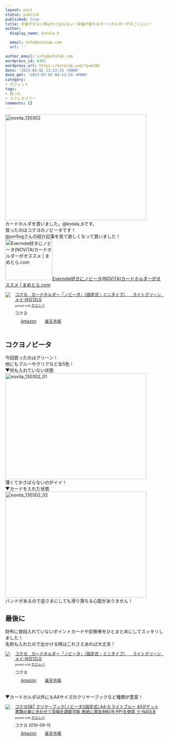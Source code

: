 ```yaml
---
layout: post
status: publish
published: true
title: 中身が少ない時はかさばらない！背幅が変わるカードホルダーがすごくいい！
author:
  display_name: kotala_b

  email: info@kotalab.com
  url: ''

author_email: info@kotalab.com
wordpress_id: 6381
wordpress_url: https://kotalab.com/?p=6381
date: '2013-03-02 13:13:24 +0900'
date_gmt: '2013-03-02 04:13:24 +0900'
category:
- ガジェット
tags:
- 買った
- ストレスフリー
comments: []
---
```

<p><img src="https://kotalab.com/wp-content/uploads/novita_130302-448x336.jpg" alt="novita_130302" width="448" height="336" class="alignnone size-large wp-image-6384" /><br />
カードホルダを買いました。@kotala_bです。<br />
買ったのはコクヨのノビータです！<br />
@jun1logさんの紹介記事を見て欲しくなって買いました！<br />
<a href="http://mame-tora.com/2013/02/1107" target="_blank"><img  class="alignleft" src="https://capture.heartrails.com/150x130?http://mame-tora.com/2013/02/1107" alt="Evernote好きにノビータ(NOViTA)カードホルダーがオススメ | まめとら.com" width="150" height="130" /></a><a href="http://mame-tora.com/2013/02/1107" target="_blank">Evernote好きにノビータ(NOViTA)カードホルダーがオススメ | まめとら.com</a><a href="https://b.hatena.ne.jp/entry/http://mame-tora.com/2013/02/1107" target="_blank"><img border="0" src="https://b.hatena.ne.jp/entry/image/http://mame-tora.com/2013/02/1107" alt="" /></a><br style="clear:both;" /></p>
<div class="kaerebalink-box" style="text-align:left;padding-bottom:20px;font-size:small;/zoom: 1;overflow: hidden;">
<div class="kaerebalink-image" style="float:left;margin:0 15px 10px 0;"><a href="https://www.amazon.co.jp/exec/obidos/ASIN/B007OZ1DEQ/same-22/ref=nosim/" rel="nofollow" target="_blank"><img src="https://images-fe.ssl-images-amazon.com/images/I/31bttZaO3-L._SL160_.jpg" style="border: none;" /></a></div>
<div class="kaerebalink-info" style="line-height:120%;/zoom: 1;overflow: hidden;">
<div class="kaerebalink-name" style="margin-bottom:10px;line-height:120%"><a href="https://www.amazon.co.jp/exec/obidos/ASIN/B007OZ1DEQ/same-22/ref=nosim/" rel="nofollow" target="_blank">コクヨ　カードホルダー「ノビータ」（固定式・ミニタイプ） 　ライトグリーン　メイ-N1212LG</a>
<div class="kaerebalink-powered-date" style="font-size:8pt;margin-top:5px;font-family:verdana;line-height:120%">posted with <a href="https://kaereba.com" target="_blank">カエレバ</a></div>
</div>
<div class="kaerebalink-detail" style="margin-bottom:5px;"> コクヨ     </div>
<div class="kaerebalink-link1" style="margin-top:10px;">
<div class="shoplinkamazon" style="display:inline;margin-right:5px;background: url('https://img.yomereba.com/tam_k_01.gif') 0 0 no-repeat;padding: 2px 0 2px 18px;white-space: nowrap;"><a href="https://www.amazon.co.jp/gp/search?keywords=N1212LG&__mk_ja_JP=%83J%83%5E%83J%83i&tag=same-22" rel="nofollow" target="_blank" title="アマゾン" >Amazon</a></div>
<div class="shoplinkrakuten" style="display:inline;margin-right:5px;background: url('https://img.yomereba.com/tam_k_01.gif') 0 -50px no-repeat;padding: 2px 0 2px 18px;white-space: nowrap;"><a href="https://hb.afl.rakuten.co.jp/hgc/0fa7afc8.bbfc196a.0fa7afc9.d56c38f1/?pc=http%3A%2F%2Fsearch.rakuten.co.jp%2Fsearch%2Fmall%2FN1212LG%2F-%2Ff.1-p.1-s.1-sf.0-st.A-v.2%3Fx%3D0%26scid%3Daf_ich_link_urltxt%26m%3Dhttp%3A%2F%2Fm.rakuten.co.jp%2F" rel="nofollow" target="_blank" title="楽天市場" >楽天市場</a></div>
</div>
</div>
<div class="booklink-footer" style="clear: left"></div>
</div>
<!--more-->
<h2>コクヨノビータ</h2>
<p>今回買ったのはグリーン！<br />
他にもブルーやクリアなど全5色！<br />
▼何も入れていない状態<br />
<img src="https://kotalab.com/wp-content/uploads/novita_130302_01-448x336.jpg" alt="novita_130302_01" width="448" height="336" class="alignnone size-large wp-image-6382" /><br />
薄くてかさばらないのがイイ！<br />
▼カードを入れた状態<br />
<img src="https://kotalab.com/wp-content/uploads/novita_130302_02-448x336.jpg" alt="novita_130302_02" width="448" height="336" class="alignnone size-large wp-image-6383" /><br />
バンドがあるので逆さまにしても滑り落ちる心配がありません！</p>
<h2>最後に</h2>
<p>財布に普段入れていないポイントカードや診察券をひとまとめにしてスッキリしました！<br />
名刺も入れたので出かける時はこれさえあれば大丈夫！</p>
<div class="kaerebalink-box" style="text-align:left;padding-bottom:20px;font-size:small;/zoom: 1;overflow: hidden;">
<div class="kaerebalink-image" style="float:left;margin:0 15px 10px 0;"><a href="https://www.amazon.co.jp/exec/obidos/ASIN/B007OZ1DEQ/same-22/ref=nosim/" rel="nofollow" target="_blank"><img src="https://images-fe.ssl-images-amazon.com/images/I/31bttZaO3-L._SL160_.jpg" style="border: none;" /></a></div>
<div class="kaerebalink-info" style="line-height:120%;/zoom: 1;overflow: hidden;">
<div class="kaerebalink-name" style="margin-bottom:10px;line-height:120%"><a href="https://www.amazon.co.jp/exec/obidos/ASIN/B007OZ1DEQ/same-22/ref=nosim/" rel="nofollow" target="_blank">コクヨ　カードホルダー「ノビータ」（固定式・ミニタイプ） 　ライトグリーン　メイ-N1212LG</a>
<div class="kaerebalink-powered-date" style="font-size:8pt;margin-top:5px;font-family:verdana;line-height:120%">posted with <a href="https://kaereba.com" target="_blank">カエレバ</a></div>
</div>
<div class="kaerebalink-detail" style="margin-bottom:5px;"> コクヨ     </div>
<div class="kaerebalink-link1" style="margin-top:10px;">
<div class="shoplinkamazon" style="display:inline;margin-right:5px;background: url('https://img.yomereba.com/tam_k_01.gif') 0 0 no-repeat;padding: 2px 0 2px 18px;white-space: nowrap;"><a href="https://www.amazon.co.jp/gp/search?keywords=N1212LG&__mk_ja_JP=%83J%83%5E%83J%83i&tag=same-22" rel="nofollow" target="_blank" title="アマゾン" >Amazon</a></div>
<div class="shoplinkrakuten" style="display:inline;margin-right:5px;background: url('https://img.yomereba.com/tam_k_01.gif') 0 -50px no-repeat;padding: 2px 0 2px 18px;white-space: nowrap;"><a href="https://hb.afl.rakuten.co.jp/hgc/0fa7afc8.bbfc196a.0fa7afc9.d56c38f1/?pc=http%3A%2F%2Fsearch.rakuten.co.jp%2Fsearch%2Fmall%2FN1212LG%2F-%2Ff.1-p.1-s.1-sf.0-st.A-v.2%3Fx%3D0%26scid%3Daf_ich_link_urltxt%26m%3Dhttp%3A%2F%2Fm.rakuten.co.jp%2F" rel="nofollow" target="_blank" title="楽天市場" >楽天市場</a></div>
</div>
</div>
<div class="booklink-footer" style="clear: left"></div>
</div>
<p>▼カードホルダ以外にもA4サイズのクリヤーブックなど種類が豊富！</p>
<div class="kaerebalink-box" style="text-align:left;padding-bottom:20px;font-size:small;/zoom: 1;overflow: hidden;">
<div class="kaerebalink-image" style="float:left;margin:0 15px 10px 0;"><a href="https://www.amazon.co.jp/exec/obidos/ASIN/B004913O7C/same-22/ref=nosim/" rel="nofollow" target="_blank"><img src="https://images-fe.ssl-images-amazon.com/images/I/41Tn%2B%2ByU0-L._SL160_.jpg" style="border: none;" /></a></div>
<div class="kaerebalink-info" style="line-height:120%;/zoom: 1;overflow: hidden;">
<div class="kaerebalink-name" style="margin-bottom:10px;line-height:120%"><a href="https://www.amazon.co.jp/exec/obidos/ASIN/B004913O7C/same-22/ref=nosim/" rel="nofollow" target="_blank">コクヨS&T クリヤーブック[ノビータ](固定式) A4-S ライトブルー 40ポケット 書類の量に合わせて背幅を調節可能 表紙に再生材料(R-PP)を使用 ラ-N40LB</a>
<div class="kaerebalink-powered-date" style="font-size:8pt;margin-top:5px;font-family:verdana;line-height:120%">posted with <a href="https://kaereba.com" target="_blank">カエレバ</a></div>
</div>
<div class="kaerebalink-detail" style="margin-bottom:5px;"> コクヨ 2010-09-15    </div>
<div class="kaerebalink-link1" style="margin-top:10px;">
<div class="shoplinkamazon" style="display:inline;margin-right:5px;background: url('https://img.yomereba.com/tam_k_01.gif') 0 0 no-repeat;padding: 2px 0 2px 18px;white-space: nowrap;"><a href="https://www.amazon.co.jp/gp/search?keywords=A4-S%20N40LB&__mk_ja_JP=%83J%83%5E%83J%83i&tag=same-22" rel="nofollow" target="_blank" title="アマゾン" >Amazon</a></div>
<div class="shoplinkrakuten" style="display:inline;margin-right:5px;background: url('https://img.yomereba.com/tam_k_01.gif') 0 -50px no-repeat;padding: 2px 0 2px 18px;white-space: nowrap;"><a href="https://hb.afl.rakuten.co.jp/hgc/0fa7afc8.bbfc196a.0fa7afc9.d56c38f1/?pc=http%3A%2F%2Fsearch.rakuten.co.jp%2Fsearch%2Fmall%2FA4-S%2520N40LB%2F-%2Ff.1-p.1-s.1-sf.0-st.A-v.2%3Fx%3D0%26scid%3Daf_ich_link_urltxt%26m%3Dhttp%3A%2F%2Fm.rakuten.co.jp%2F" rel="nofollow" target="_blank" title="楽天市場" >楽天市場</a></div>
</div>
</div>
<div class="booklink-footer" style="clear: left"></div>
</div>
